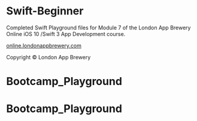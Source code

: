 # Swift-Beginner
Completed Swift Playground files for Module 7 of the London App Brewery Online iOS 10 /Swift 3 App Development course. 

[online.londonappbrewery.com](http://online.londonappbrewery.com)

Copyright © London App Brewery
# Bootcamp_Playground
# Bootcamp_Playground
